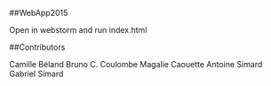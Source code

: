 ##WebApp2015

Open in webstorm and run index.html

##Contributors

  Camille Béland
Bruno C. Coulombe
Magalie Caouette
Antoine Simard
Gabriel Simard
